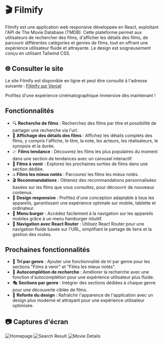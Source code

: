 # 🎬 Filmify

Filmify est une application web responsive développée en React, exploitant l'API de The Movie Database (TMDB). Cette plateforme permet aux utilisateurs de rechercher des films, d'afficher les détails des films, de parcourir différentes catégories et genres de films, tout en offrant une expérience utilisateur fluide et attrayante. Le design est soigneusement conçu en utilisant Tailwind CSS.

## 🌐 Consulter le site

Le site Filmify est disponible en ligne et peut être consulté à l'adresse suivante : [Filmify sur Vercel](https://filmify-alpha.vercel.app/)

Profitez d'une expérience cinématographique immersive dès maintenant !

## Fonctionnalités

- 🔍 **Recherche de films** : Recherchez des films par titre et possibilité de partager une recherche via l'url.
- 🎥 **Affichage des détails des films** : Affichez les détails complets des films, y compris l'affiche, le titre, la note, les acteurs, les réalisateurs, le synopsis et la durée.
- 📈 **Films tendance** : Découvrez les films les plus populaires du moment dans une section de tendances avec un carousel interactif.
- 📆 **Films à venir** : Explorez les prochaines sorties de films dans une section dédiée.
- 🔝 **Films les mieux notés** : Parcourez les films les mieux notés.
- 🎬 **Recommandations** : Obtenez des recommandations personnalisées basées sur les films que vous consultez, pour découvrir de nouveaux contenus.
- 📱 **Design responsive** : Profitez d'une conception adaptable à tous les appareils, garantissant une expérience optimale sur mobile, tablette et ordinateur.
- 🍔 **Menu burger** : Accédez facilement à la navigation sur les appareils mobiles grâce à un menu hamburger intuitif.
- 🔗 **Navigation avec React Router** : Utilisez React Router pour une navigation fluide basée sur l'URL, simplifiant le partage de liens et la gestion des routes.

## Prochaines fonctionnalités

- 🔄 **Tri par genre** : Ajouter une fonctionnalité de tri par genre pour les sections "Films à venir" et "Films les mieux notés".
- 🌟 **Autocomplétion de recherche** : Améliorer la recherche avec une fonction d'autocomplétion pour une expérience utilisateur plus fluide.
- 🎭 **Sections par genre** : Intégrer des sections dédiées à chaque genre pour une découverte ciblée de films.
- 🎨 **Refonte du design** : Rafraîchir l'apparence de l'application avec un design plus moderne et attrayant pour une expérience utilisateur optimisée.

## 📷 Captures d'écran

![Homepage](https://i.ibb.co/mGt7kBr/screencapture-filmify-git-main-qlexisps-projects-vercel-app-2024-05-31-14-59-56.png)
![Search Result](https://i.ibb.co/KbGxTqn/screencapture-filmify-alpha-vercel-app-search-evangelion-2024-05-31-16-02-46.png)
![Movie Details](https://i.ibb.co/xzPrwDv/screencapture-filmify-git-main-qlexisps-projects-vercel-app-movie-550-2024-05-31-15-01-41.png)
